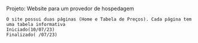 Projeto: Website para um provedor de hospedagem

    O site possui duas páginas (Home e Tabela de Preços). Cada página tem uma tabela informativa
    Iniciado(10/07/23)
    Finalizado( /07/23)